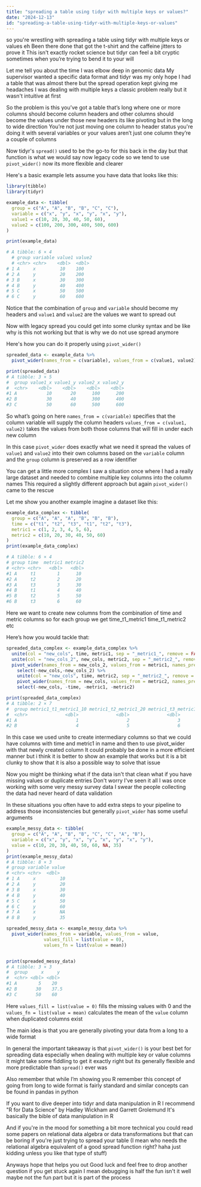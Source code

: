 ```yaml
---
title: "spreading a table using tidyr with multiple keys or values?"
date: "2024-12-13"
id: "spreading-a-table-using-tidyr-with-multiple-keys-or-values"
---
```


so you're wrestling with spreading a table using tidyr with multiple keys or values eh Been there done that got the t-shirt and the caffeine jitters to prove it This isn't exactly rocket science but tidyr can feel a bit cryptic sometimes when you’re trying to bend it to your will

Let me tell you about the time I was elbow deep in genomic data My supervisor wanted a specific data format and tidyr was my only hope I had a table that was almost there but the spread operation kept giving me headaches I was dealing with multiple keys a classic problem really but it wasn't intuitive at first

So the problem is this you’ve got a table that’s long where one or more columns should become column headers and other columns should become the values under those new headers its like pivoting but in the long to wide direction You’re not just moving one column to header status you're doing it with several variables or your values aren’t just one column they’re a couple of columns

Now tidyr's `spread()` used to be the go-to for this back in the day but that function is what we would say now legacy code so we tend to use `pivot_wider()` now its more flexible and clearer

Here's a basic example lets assume you have data that looks like this:

```r
library(tibble)
library(tidyr)

example_data <- tibble(
  group = c("A", "A", "B", "B", "C", "C"),
  variable = c("x", "y", "x", "y", "x", "y"),
  value1 = c(10, 20, 30, 40, 50, 60),
  value2 = c(100, 200, 300, 400, 500, 600)
)

print(example_data)

# A tibble: 6 × 4
  # group variable value1 value2
  # <chr> <chr>    <dbl>  <dbl>
# 1 A     x         10    100
# 2 A     y         20    200
# 3 B     x         30    300
# 4 B     y         40    400
# 5 C     x         50    500
# 6 C     y         60    600
```
Notice that the combination of `group` and `variable` should become my headers and `value1` and `value2` are the values we want to spread out

Now with legacy spread you could get into some clunky syntax and be like why is this not working but that is why we do not use spread anymore

Here's how you can do it properly using `pivot_wider()`
```r
spreaded_data <- example_data %>%
  pivot_wider(names_from = c(variable), values_from = c(value1, value2))

print(spreaded_data)
# A tibble: 3 × 5
#  group value1_x value1_y value2_x value2_y
#  <chr>    <dbl>    <dbl>    <dbl>    <dbl>
#1 A           10       20      100      200
#2 B           30       40      300      400
#3 C           50       60      500      600
```

So what’s going on here `names_from = c(variable)` specifies that the column variable will supply the column headers `values_from = c(value1, value2)` takes the values from both those columns that will fill in under each new column

In this case `pivot_wider` does exactly what we need it spread the values of `value1` and `value2` into their own columns based on the `variable` column and the `group` column is preserved as a row identifier

You can get a little more complex I saw a situation once where I had a really large dataset and needed to combine multiple key columns into the column names This required a slightly different approach but again `pivot_wider()` came to the rescue

Let me show you another example imagine a dataset like this:

```r
example_data_complex <- tibble(
  group = c("A", "A", "A", "B", "B", "B"),
  time = c("t1", "t2", "t3", "t1", "t2", "t3"),
  metric1 = c(1, 2, 3, 4, 5, 6),
  metric2 = c(10, 20, 30, 40, 50, 60)
)
print(example_data_complex)

# A tibble: 6 × 4
# group time  metric1 metric2
# <chr> <chr>   <dbl>   <dbl>
#1 A     t1        1      10
#2 A     t2        2      20
#3 A     t3        3      30
#4 B     t1        4      40
#5 B     t2        5      50
#6 B     t3        6      60
```

Here we want to create new columns from the combination of time and metric columns so for each group we get time_t1_metric1 time_t1_metric2 etc

Here’s how you would tackle that:

```r
spreaded_data_complex <- example_data_complex %>%
  unite(col = "new_cols", time, metric1, sep = "_metric1_", remove = FALSE) %>%
  unite(col = "new_cols_2", new_cols, metric2, sep = "_metric2_", remove = FALSE) %>%
  pivot_wider(names_from = new_cols_2, values_from = metric1, names_prefix = "metric1_") %>%
    select(-new_cols,-new_cols_2) %>%
    unite(col = "new_cols", time, metric2, sep = "_metric2_", remove = FALSE) %>%
    pivot_wider(names_from = new_cols, values_from = metric2, names_prefix = "metric2_") %>%
    select(-new_cols, -time, -metric1, -metric2)

print(spreaded_data_complex)
# A tibble: 2 × 7
#  group metric1_t1_metric1_10 metric1_t2_metric1_20 metric1_t3_metric1_30 metric2_t1_metric2_10 metric2_t2_metric2_20 metric2_t3_metric2_30
#  <chr>              <dbl>              <dbl>              <dbl>            <dbl>            <dbl>            <dbl>
#1 A                      1                  2                  3               10               20               30
#2 B                      4                  5                  6               40               50               60
```
In this case we used unite to create intermediary columns so that we could have columns with time and metric1 in name and then to use pivot_wider with that newly created column
It could probably be done in a more efficient manner but i think it is better to show an example that works but it is a bit clunky to show that it is also a possible way to solve that issue

Now you might be thinking what if the data isn't that clean what if you have missing values or duplicate entries Don't worry I've seen it all I was once working with some very messy survey data I swear the people collecting the data had never heard of data validation

In these situations you often have to add extra steps to your pipeline to address those inconsistencies but generally `pivot_wider` has some useful arguments

```r
example_messy_data <- tibble(
  group = c("A", "A", "B", "B", "C", "C", "A", "B"),
  variable = c("x", "y", "x", "y", "x", "y", "x", "y"),
  value = c(10, 20, 30, 40, 50, 60, NA, 35)
)
print(example_messy_data)
# A tibble: 8 × 3
# group variable value
# <chr> <chr>  <dbl>
# 1 A     x         10
# 2 A     y         20
# 3 B     x         30
# 4 B     y         40
# 5 C     x         50
# 6 C     y         60
# 7 A     x         NA
# 8 B     y         35

spreaded_messy_data <- example_messy_data %>%
  pivot_wider(names_from = variable, values_from = value,
              values_fill = list(value = 0),
              values_fn = list(value = mean))


print(spreaded_messy_data)
# A tibble: 3 × 3
#  group     x     y
#  <chr> <dbl> <dbl>
#1 A        5    20
#2 B       30    37.5
#3 C       50    60
```

Here `values_fill = list(value = 0)` fills the missing values with 0 and the  `values_fn = list(value = mean)` calculates the mean of the `value` column when duplicated columns exist

The main idea is that you are generally pivoting your data from a long to a wide format

In general the important takeaway is that `pivot_wider()` is your best bet for spreading data especially when dealing with multiple key or value columns It might take some fiddling to get it exactly right but its generally flexible and more predictable than `spread()` ever was

Also remember that while I’m showing you R remember this concept of going from long to wide format is fairly standard and similar concepts can be found in pandas in python

If you want to dive deeper into tidyr and data manipulation in R I recommend "R for Data Science" by Hadley Wickham and Garrett Grolemund It's basically the bible of data manipulation in R

And if you're in the mood for something a bit more technical you could read some papers on relational data algebra or data transformations but that can be boring if you're just trying to spread your table (I mean who needs the relational algebra equivalent of a good spread function right? haha just kidding unless you like that type of stuff)

Anyways hope that helps you out Good luck and feel free to drop another question if you get stuck again I mean debugging is half the fun isn't it well maybe not the fun part but it is part of the process

